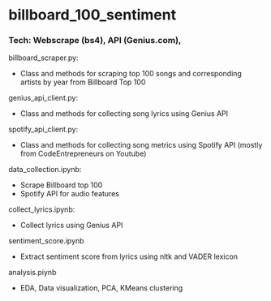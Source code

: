 # billboard_100_sentiment
### Tech: Webscrape (bs4), API (Genius.com),  

billboard_scraper.py:
- Class and methods for scraping top 100 songs and corresponding artists by year from Billboard Top 100 

genius_api_client.py:
- Class and methods for collecting song lyrics using Genius API

spotify_api_client.py:
- Class and methods for collecting song metrics using Spotify API (mostly from CodeEntrepreneurs on Youtube)

data_collection.ipynb: 
- Scrape Billboard top 100
- Spotify API for audio features

collect_lyrics.ipynb:
- Collect lyrics using Genius API

sentiment_score.ipynb
- Extract sentiment score from lyrics using nltk and VADER lexicon

analysis.piynb
- EDA, Data visualization, PCA, KMeans clustering

